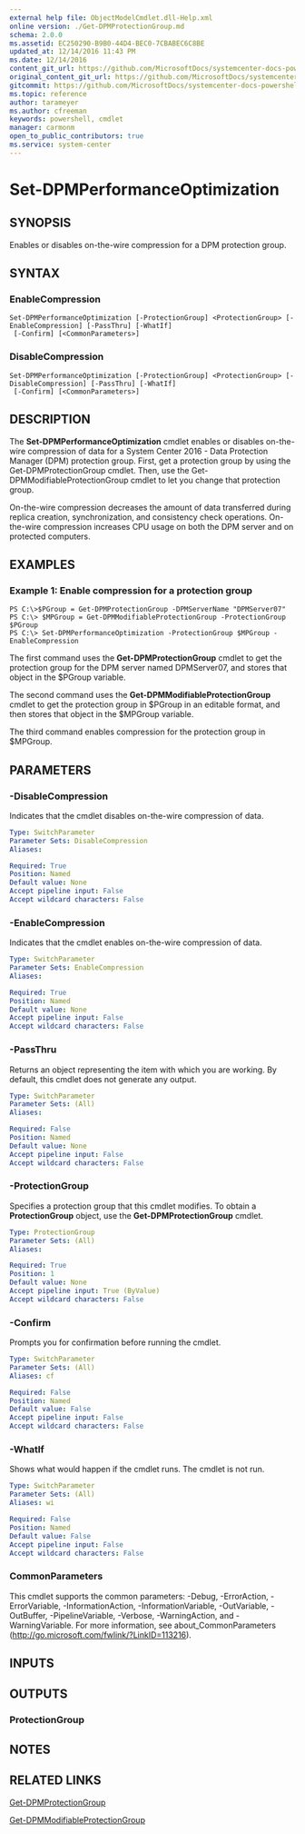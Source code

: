 ```yaml
---
external help file: ObjectModelCmdlet.dll-Help.xml
online version: ./Get-DPMProtectionGroup.md
schema: 2.0.0
ms.assetid: EC250290-B9B0-44D4-BEC0-7CBABEC6C8BE
updated_at: 12/14/2016 11:43 PM
ms.date: 12/14/2016
content_git_url: https://github.com/MicrosoftDocs/systemcenter-docs-powershell/blob/master/systemcenter-cmdlets/SystemCenter2016/DataProtectionManager/v1.0/Set-DPMPerformanceOptimization.md
original_content_git_url: https://github.com/MicrosoftDocs/systemcenter-docs-powershell/blob/master/systemcenter-cmdlets/SystemCenter2016/DataProtectionManager/v1.0/Set-DPMPerformanceOptimization.md
gitcommit: https://github.com/MicrosoftDocs/systemcenter-docs-powershell/blob/96cd9bd2780eb6b78c540fa00d3b8a4313e3ed40/systemcenter-cmdlets/SystemCenter2016/DataProtectionManager/v1.0/Set-DPMPerformanceOptimization.md
ms.topic: reference
author: tarameyer
ms.author: cfreeman
keywords: powershell, cmdlet
manager: carmonm
open_to_public_contributors: true
ms.service: system-center
---
```


# Set-DPMPerformanceOptimization

## SYNOPSIS
Enables or disables on-the-wire compression for a DPM protection group.

## SYNTAX

### EnableCompression
```
Set-DPMPerformanceOptimization [-ProtectionGroup] <ProtectionGroup> [-EnableCompression] [-PassThru] [-WhatIf]
 [-Confirm] [<CommonParameters>]
```

### DisableCompression
```
Set-DPMPerformanceOptimization [-ProtectionGroup] <ProtectionGroup> [-DisableCompression] [-PassThru] [-WhatIf]
 [-Confirm] [<CommonParameters>]
```

## DESCRIPTION
The **Set-DPMPerformanceOptimization** cmdlet enables or disables on-the-wire compression of data for a System Center 2016 - Data Protection Manager (DPM) protection group.
First, get a protection group by using the Get-DPMProtectionGroup cmdlet.
Then, use the Get-DPMModifiableProtectionGroup cmdlet to let you change that protection group.

On-the-wire compression decreases the amount of data transferred during replica creation, synchronization, and consistency check operations.
On-the-wire compression increases CPU usage on both the DPM server and on protected computers.

## EXAMPLES

### Example 1: Enable compression for a protection group
```
PS C:\>$PGroup = Get-DPMProtectionGroup -DPMServerName "DPMServer07"
PS C:\> $MPGroup = Get-DPMModifiableProtectionGroup -ProtectionGroup $PGroup
PS C:\> Set-DPMPerformanceOptimization -ProtectionGroup $MPGroup -EnableCompression
```

The first command uses the **Get-DPMProtectionGroup** cmdlet to get the protection group for the DPM server named DPMServer07, and stores that object in the $PGroup variable.

The second command uses the **Get-DPMModifiableProtectionGroup** cmdlet to get the protection group in $PGroup in an editable format, and then stores that object in the $MPGroup variable.

The third command enables compression for the protection group in $MPGroup.

## PARAMETERS

### -DisableCompression
Indicates that the cmdlet disables on-the-wire compression of data.

```yaml
Type: SwitchParameter
Parameter Sets: DisableCompression
Aliases: 

Required: True
Position: Named
Default value: None
Accept pipeline input: False
Accept wildcard characters: False
```

### -EnableCompression
Indicates that the cmdlet enables on-the-wire compression of data.

```yaml
Type: SwitchParameter
Parameter Sets: EnableCompression
Aliases: 

Required: True
Position: Named
Default value: None
Accept pipeline input: False
Accept wildcard characters: False
```

### -PassThru
Returns an object representing the item with which you are working.
By default, this cmdlet does not generate any output.

```yaml
Type: SwitchParameter
Parameter Sets: (All)
Aliases: 

Required: False
Position: Named
Default value: None
Accept pipeline input: False
Accept wildcard characters: False
```

### -ProtectionGroup
Specifies a protection group that this cmdlet modifies.
To obtain a **ProtectionGroup** object, use the **Get-DPMProtectionGroup** cmdlet.

```yaml
Type: ProtectionGroup
Parameter Sets: (All)
Aliases: 

Required: True
Position: 1
Default value: None
Accept pipeline input: True (ByValue)
Accept wildcard characters: False
```

### -Confirm
Prompts you for confirmation before running the cmdlet.

```yaml
Type: SwitchParameter
Parameter Sets: (All)
Aliases: cf

Required: False
Position: Named
Default value: False
Accept pipeline input: False
Accept wildcard characters: False
```

### -WhatIf
Shows what would happen if the cmdlet runs.
The cmdlet is not run.

```yaml
Type: SwitchParameter
Parameter Sets: (All)
Aliases: wi

Required: False
Position: Named
Default value: False
Accept pipeline input: False
Accept wildcard characters: False
```

### CommonParameters
This cmdlet supports the common parameters: -Debug, -ErrorAction, -ErrorVariable, -InformationAction, -InformationVariable, -OutVariable, -OutBuffer, -PipelineVariable, -Verbose, -WarningAction, and -WarningVariable. For more information, see about_CommonParameters (http://go.microsoft.com/fwlink/?LinkID=113216).

## INPUTS

## OUTPUTS

### ProtectionGroup

## NOTES

## RELATED LINKS

[Get-DPMProtectionGroup](xref:SystemCenter2016/DataProtectionManager/v1.0/Get-DPMProtectionGroup.md)

[Get-DPMModifiableProtectionGroup](xref:SystemCenter2016/DataProtectionManager/v1.0/Get-DPMModifiableProtectionGroup.md)

